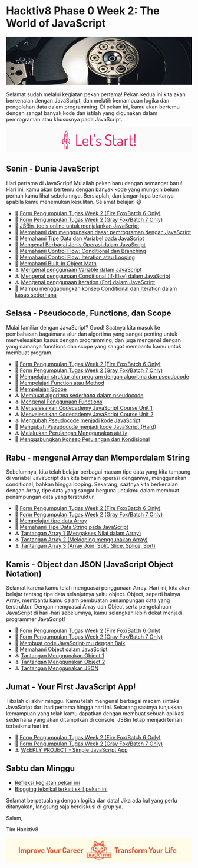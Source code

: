 # Hacktiv8 Phase 0 Week 2: The World of JavaScript

![Header](assets/header-w2.jpg)

Selamat sudah melalui kegiatan pekan pertama! Pekan kedua ini kita akan berkenalan dengan JavaScript,
dan melatih kemampuan logika dan pengolahan data dalam programming. Di pekan ini, kamu akan bertemu dengan sangat banyak kode dan istilah yang digunakan dalam pemrograman atau khususnya pada JavaScript.

![Let's start!](assets/start.png)

## Senin - Dunia JavaScript
Hari pertama di JavaScript! Mulailah pekan baru dengan semangat baru! Hari ini, kamu akan bertemu dengan banyak kode yang mungkin belum pernah kamu lihat sebelumnya. Bersiaplah, dan jangan lupa bertanya apabila kamu menemukan kesulitan. Selamat belajar! :smile:

- :pushpin: [Form Pengumpulan Tugas Week 2 (Fire Fox/Batch 6 Only)](https://airtable.com/shrg1PrmECK4lRGrb)
- :pushpin: [Form Pengumpulan Tugas Week 2 (Gray Fox/Batch 7 Only)](https://airtable.com/shrBSKFfLdJfYwyfe)
- :wrench:
[JSBin, tools online untuk menjalankan JavaScript](http://jsbin.com/?js,console)
- :notebook_with_decorative_cover:
[Memahami dan menggunakan dasar pemrograman dengan JavaScript](modules/js-first-time.md)
- :notebook_with_decorative_cover:
[Memahami Tipe Data dan Variabel pada JavaScript](modules/js-first-time.md#data-type)
- :notebook_with_decorative_cover:
[Mengenal Berbagai Jenis Operasi dalam JavaScript](modules/js-first-time.md#operator)
- :notebook_with_decorative_cover:
[Memahami Control Flow: Conditional dan Branching](modules/js-first-time.md#conditional)
- :notebook_with_decorative_cover:
[Memahami Control Flow: Iteration atau Looping ](modules/js-first-time.md#loopiteration)
- :notebook_with_decorative_cover:
[Memahami Built-in Object Math](modules/math-object-js.md)
- :anchor:
[Mengenal penggunaan Variable dalam JavaScript](modules/anchor-belajar-variabel.md)
- :anchor:
[Mengenal penggunaan Conditional (If-Else) dalam JavaScript](modules/anchor-menggunakan-if-else.md)
- :anchor:
[Mengenal penggunaan Iteration (For) dalam JavaScript](modules/anchor-belajar-for.md)
- :rocket:
[Mampu menggabungkan konsep Conditional dan Iteration dalam kasus sederhana](modules/ganjil-genap-dll.md)
<!--- - :anchor:
[Mengenal penggunaan Conditional (Switch-Case) dalam JavaScript](modules/anchor-switch-case.md) --->

## Selasa - Pseudocode, Functions, dan Scope
Mulai familiar dengan JavaScript? Good! Saatnya kita masuk ke pembahasan bagaimana alur dan algortima yang sangat penting untuk menyelesaikan kasus dengan programming, dan juga mengenal dengan yang namanya functions dan scope yang sangat membantu kamu untuk membuat program.

- :pushpin: [Form Pengumpulan Tugas Week 2 (Fire Fox/Batch 6 Only)](https://airtable.com/shrg1PrmECK4lRGrb)
- :pushpin: [Form Pengumpulan Tugas Week 2 (Gray Fox/Batch 7 Only)](https://airtable.com/shrBSKFfLdJfYwyfe)
- :notebook_with_decorative_cover:
[Mempelajari struktur alur program dengan algoritma dan pseudocode](modules/algorithm-pseudocode.md)
- :notebook_with_decorative_cover:
[Mempelajari Function atau Method](modules/js-first-time.md#functionmethod)
- :notebook_with_decorative_cover:
[Mempelajari Scope](modules/js-scope.md)
- :anchor:
[Membuat algoritma sederhana dalam pseudocode](modules/anchor-case-to-pseudocode.md)
- :anchor:
[Mengenal Penggunaan Functions](modules/anchor-basic-function.md)
- :anchor:
[Menyelesaikan Codecademy JavaScript Course Unit 1](https://www.codecademy.com/learn/learn-javascript)
- :anchor:
[Menyelesaikan Codecademy JavaScript Course Unit 2](https://www.codecademy.com/learn/learn-javascript)
- :anchor: [Mengubah Pseudocode menjadi kode JavaScript](modules/anchor-pseudocode.md)
- :rocket: [Mengubah Pseudocode menjadi kode JavaScript (Hard)](modules/anchor-pseudocode2.md)
- :anchor: [Melakukan Perulangan Menggunakan `While`](modules/anchor-belajar-while.md)
- :rocket: [Menggabungkan Konsep Perulangan dan Kondisional](modules/rocket-loop-conditional.md)

## Rabu - mengenal Array dan Memperdalam String
Sebelumnya, kita telah belajar berbagai macam tipe data yang kita tampung di variabel JavaScript dan kita bermain operasi dengannya, menggunakan conditional, bahkan hingga looping. Sekarang, saatnya kita berkenalan dengan Array, tipe data yang sangat berguna untukmu dalam membuat penampungan data yang terstruktur.

- :pushpin: [Form Pengumpulan Tugas Week 2 (Fire Fox/Batch 6 Only)](https://airtable.com/shrg1PrmECK4lRGrb)
- :pushpin: [Form Pengumpulan Tugas Week 2 (Gray Fox/Batch 7 Only)](https://airtable.com/shrBSKFfLdJfYwyfe)
- :notebook_with_decorative_cover: [Mempelajari tipe data Array](modules/js-array.md)
- :notebook_with_decorative_cover:
[Memahami Tipe Data String pada JavaScript](modules/js-string-reference.md)
- :anchor: [Tantangan Array 1 (Mengakses Nilai dalam Array)](modules/anchor-akses-array.md)
- :anchor: [Tantangan Array 2 (Melooping menggunakan Array)](modules/anchor-loop-array.md)
- :anchor: [Tantangan Array 3 (Array Join, Split, Slice, Splice, Sort)](modules/anchor-mixed-array.md)

## Kamis - Object dan JSON (JavaScript Object Notation)
Selamat karena kamu telah menguasai penggunaan Array. Hari ini, kita akan belajar tentang tipe data selanjutnya yaitu object. Object, seperti halnya Array, membantu kamu dalam pembuatan penampungan data yang terstruktur. Dengan menguasai Array dan Object serta pengetahuan JavaScript di hari-hari sebelumnya, kamu selangkah lebih dekat menjadi programmer JavaScript!

- :pushpin: [Form Pengumpulan Tugas Week 2 (Fire Fox/Batch 6 Only)](https://airtable.com/shrg1PrmECK4lRGrb)
- :pushpin: [Form Pengumpulan Tugas Week 2 (Gray Fox/Batch 7 Only)](https://airtable.com/shrBSKFfLdJfYwyfe)
- :notebook_with_decorative_cover: [Membuat code JavaScript-mu dengan Baik ](modules/js-code-style.md)
- :notebook_with_decorative_cover: [Memahami Object dalam JavaScript](modules/js-object-json.md)
- :anchor: [Tantangan Menggunakan Object 1](modules/anchor-object-1.md)
- :anchor: [Tantangan Menggunakan Object 2](modules/anchor-object-2.md)
- :anchor: [Tantangan Menggunakan JSON](modules/anchor-json.md)

## Jumat - Your First JavaScript App!
Tibalah di akhir minggu. Kamu telah mengenal berbagai macam sintaks JavaScript dari hari pertama hingga hari ini. Sekarang saatnya tunjukkan kemampuan yang telah kamu dapatkan dengan membuat sebuah aplikasi sederhana yang akan ditampilkan di console. JSBin tetap menjadi teman terbaikmu hari ini.

- :pushpin: [Form Pengumpulan Tugas Week 2 (Fire Fox/Batch 6 Only)](https://airtable.com/shrg1PrmECK4lRGrb)
- :pushpin: [Form Pengumpulan Tugas Week 2 (Gray Fox/Batch 7 Only)](https://airtable.com/shrBSKFfLdJfYwyfe)
- :anchor: [WEEKLY PROJECT - Simple JavaScript App](modules/js-application.md)

## Sabtu dan Minggu

-  [Refleksi kegiatan pekan ini](modules/reflection.md)
-  [Blogging teknikal terkait skill pekan ini](modules/blog.md)

Selamat berpetualang dengan logika dan data! Jika ada hal yang perlu ditanyakan, langsung saja berdiskusi di grup ya.

Salam,

Tim Hacktiv8

![Hacktiv8 Banner](assets/banner.png)
